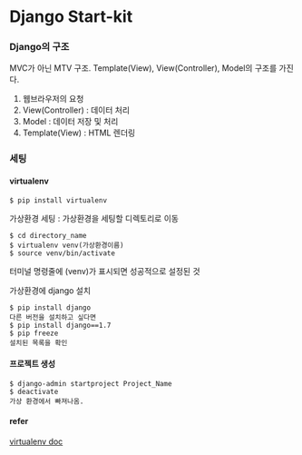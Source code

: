 # Django Start-kit

### Django의 구조

MVC가 아닌 MTV 구조. Template(View), View(Controller), Model의 구조를 가진다.

1. 웹브라우저의 요청
2. View(Controller) : 데이터 처리
3. Model : 데이터 저장 및 처리
4. Template(View) : HTML 렌더링

### 세팅


#### virtualenv

```
$ pip install virtualenv
```

가상환경 세팅 : 가상환경을 세팅할 디렉토리로 이동

```
$ cd directory_name
$ virtualenv venv(가상환경이름)
$ source venv/bin/activate
```

터미널 명령줄에 (venv)가 표시되면 성공적으로 설정된 것

가상환경에 django 설치

```
$ pip install django
다른 버전을 설치하고 싶다면
$ pip install django==1.7
$ pip freeze
설치된 목록을 확인
```


#### 프로젝트 생성

```
$ django-admin startproject Project_Name
$ deactivate
가상 환경에서 빠져나옴.
```


#### refer
[virtualenv doc](https://virtualenv.pypa.io/en/stable/)




















